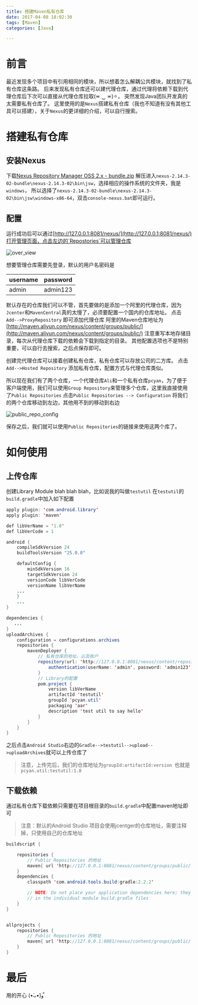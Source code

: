 ```yaml
---
title: 搭建Maven私有仓库
date: 2017-04-08 18:02:30
tags: [Maven]
categories: [Java]

---
```


# 前言
最近发现多个项目中有引用相同的模块，所以想着怎么解耦公共模块，就找到了私有仓库这条路。
后来发现私有仓库还可以建代理仓库，通过代理将依赖下载到代理仓库后下次可以直接从代理仓库拉取(≖ ‿ ≖)✧，
突然发现Java团队开发真的太需要私有仓库了。
这里使用的是`Nexus`搭建私有仓库（我也不知道有没有其他工具可以搭建），关于`Nexus`的更详细的介绍，可以自行搜索。
<!--more-->

# 搭建私有仓库

## 安装Nexus
下载[Nexus Repository Manager OSS 2.x - bundle.zip](https://www.sonatype.com/download-oss-sonatype)
解压进入`nexus-2.14.3-02-bundle\nexus-2.14.3-02\bin\jsw`，选择相应的操作系统的文件夹，我是`windows`，
所以选择了`nexus-2.14.3-02-bundle\nexus-2.14.3-02\bin\jsw\windows-x86-64`，双击`console-nexus.bat`即可运行。

## 配置
运行成功后可以通过[http://127.0.0.1:8081/nexus/](http://127.0.0.1:8081/nexus/)打开管理页面，点击左边的`Repostories`可以管理仓库

![over_view](over_view.PNG)

想要管理仓库需要先登录，默认的用户名密码是

|username|password|
|:--|:--|
|admin|admin123|

默认存在的仓库我们可以不管，首先要做的是添加一个阿里的代理仓库，因为`Jcenter`和`MavenCentral`真的太慢了，必须要配置一个国内的仓库地址。
点击 `Add-->ProxyRepository` 即可添加代理仓库
阿里的Maven仓库地址为[http://maven.aliyun.com/nexus/content/groups/public/](http://maven.aliyun.com/nexus/content/groups/public/)
注意重写本地存储目录，每次从代理仓库下载的依赖会下载到指定的目录。
其他配置选项也不是特别重要，可以自行去搜索，之后点保存即可。

创建完代理仓库可以接着创建私有仓库，私有仓库可以存放公司的二方库。
点击 `Add-->Hosted Repository` 添加私有仓库，配置方式与代理仓库类似。

所以现在我们有了两个仓库，一个代理仓库`Ali`和一个私有仓库`pcyan`，为了便于客户端使用，我们可以使用`Group Repository`来管理多个仓库，这里我直接使用了`Public Repositories`
点击`Public Repositories --> Configuration`
将我们的两个仓库移动到左边，其他用不到的移动到右边


![public_repo_config](public_repo_config.PNG)

保存之后，我们就可以使用`Public Repositories`的链接来使用这两个库了。

# 如何使用
## 上传仓库
创建Library Module blah blah blah，比如说我的叫做`testutil`
在`testutil`的`build.gradle`中加入如下配置

```java
apply plugin: 'com.android.library'
apply plugin: 'maven'

def libVerName = '1.0'
def libVerCode = 1

android {
    compileSdkVersion 24
    buildToolsVersion "25.0.0"

    defaultConfig {
        minSdkVersion 16
        targetSdkVersion 24
        versionCode libVerCode
        versionName libVerName
    ...
    }
    ...
}

dependencies {
   ...
}
uploadArchives {
    configuration = configurations.archives
    repositories {
        mavenDeployer {
            // 私有仓库的地址，以及账户
            repository(url: 'http://127.0.0.1:8081/nexus/content/repositories/pcyan/') {
                authentication(userName: 'admin', password: 'admin123')
            }
            // Library的配置
            pom.project {
                version libVerName
                artifactId 'testutil'
                groupId 'pcyan.util'
                packaging 'aar'
                description 'test util to say hello'
            }
        }
    }
}
```

之后点击`Android Studio`右边的`Gradle-->testutil-->upload-->uploadArchives`就可以上传仓库了
>注意，上传完后，我们的仓库地址为`groupId:artifactId:version `也就是`pcyan.util:testutil:1.0`


## 下载依赖
通过私有仓库下载依赖只需要在项目根目录的`build.gradle`中配置maven地址即可
>注意：默认的Android Studio 项目会使用jcentger的仓库地址，需要注释掉，只使用自己的仓库地址

```java
buildscript {

    repositories {
        // Public Repositories 的地址
        maven{ url 'http://127.0.0.1:8081/nexus/content/groups/public/' }
    }
    dependencies {
        classpath 'com.android.tools.build:gradle:2.2.2'

        // NOTE: Do not place your application dependencies here; they belong
        // in the individual module build.gradle files
    }
}


allprojects {
    repositories {
        // Public Repositories 的地址
        maven{ url 'http://127.0.0.1:8081/nexus/content/groups/public/' }
    }
}
```


# 最后
用的开心 (•̀ᴗ•́)و ̑̑
